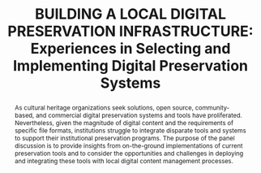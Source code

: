 ---
abstract: 'As cultural heritage organizations seek solutions, open source, community-based,
  and commercial digital preservation systems and tools have proliferated. Nevertheless,
  given the magnitude of digital content and the requirements of specific file formats,
  institutions struggle to integrate disparate tools and systems to support their
  institutional preservation programs. The purpose of the panel discussion is to provide
  insights from on-the-ground implementations of current preservation tools and to
  consider the opportunities and challenges in deploying and integrating these tools
  with local digital content management processes.

  '
creators:
- Rieger, Oya Y.
- Boock, Michael
- McCormack, Lindsay
- Ruest, Nick
date: null
document_url: https://services.phaidra.univie.ac.at/api/object/o:1424893/download
grand_parent: iPRES
institutions:
- Ithaka S+R
- Oregon State University
- University of Oxford
- York University
keywords:
- preservation systems
- digital asset management
- sustainability
- preservation processes
landing_page_url: https://phaidra.univie.ac.at/o:1424893
language: eng
layout: publication
license: CC BY 4.0 International
notes_url: null
parent: iPRES 2021
publication_type: paper
size: 166834
slides_url: null
source_name: iPRES
title: 'BUILDING A LOCAL DIGITAL PRESERVATION INFRASTRUCTURE:  Experiences in Selecting
  and Implementing Digital Preservation Systems'
year: 2021
---